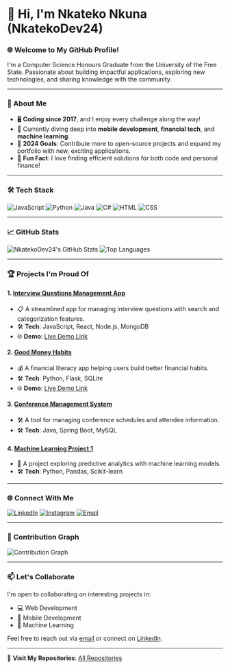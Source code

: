 # 👋 Hi, I'm Nkateko Nkuna (NkatekoDev24)

### 🌐 Welcome to My GitHub Profile!
I'm a Computer Science Honours Graduate from the University of the Free State. Passionate about building impactful applications, exploring new technologies, and sharing knowledge with the community.

---

### 💼 About Me
- 🖥️ **Coding since 2017**, and I enjoy every challenge along the way!
- 🌱 Currently diving deep into **mobile development**, **financial tech**, and **machine learning**.
- 🎯 **2024 Goals**: Contribute more to open-source projects and expand my portfolio with new, exciting applications.
- 🌟 **Fun Fact**: I love finding efficient solutions for both code and personal finance!

---

### 🛠️ Tech Stack
![JavaScript](https://img.shields.io/badge/-JavaScript-F7DF1E?logo=javascript&logoColor=black&style=for-the-badge)
![Python](https://img.shields.io/badge/-Python-3776AB?logo=python&logoColor=white&style=for-the-badge)
![Java](https://img.shields.io/badge/-Java-007396?logo=java&logoColor=white&style=for-the-badge)
![C#](https://img.shields.io/badge/-C%23-239120?logo=csharp&logoColor=white&style=for-the-badge)
![HTML](https://img.shields.io/badge/-HTML5-E34F26?logo=html5&logoColor=white&style=for-the-badge)
![CSS](https://img.shields.io/badge/-CSS3-1572B6?logo=css3&logoColor=white&style=for-the-badge)

---

### 📈 GitHub Stats
![NkatekoDev24's GitHub Stats](https://github-readme-stats.vercel.app/api?username=nkatekodev24&show_icons=true&theme=radical)
![Top Languages](https://github-readme-stats.vercel.app/api/top-langs/?username=nkatekodev24&layout=compact&theme=radical)

---

### 🏆 Projects I'm Proud Of

#### 1. **[Interview Questions Management App](https://github.com/NkatekoDev24/Interview-Questions-Management)**
- 📋 A streamlined app for managing interview questions with search and categorization features.
- 🛠️ **Tech**: JavaScript, React, Node.js, MongoDB
- 🌐 **Demo**: [Live Demo Link](https://your-demo-link.com)

#### 2. **[Good Money Habits](https://github.com/NkatekoDev24/Good-Money-Habits)**
- 💰 A financial literacy app helping users build better financial habits.
- 🛠️ **Tech**: Python, Flask, SQLite
- 🌐 **Demo**: [Live Demo Link](https://your-demo-link.com)

#### 3. **[Conference Management System](https://github.com/NkatekoDev24/Conference_Management)**
- 🛠️ A tool for managing conference schedules and attendee information.
- 🛠️ **Tech**: Java, Spring Boot, MySQL

#### 4. **[Machine Learning Project 1](https://github.com/NkatekoDev24/Machine_Learning_Project1)**
- 🤖 A project exploring predictive analytics with machine learning models.
- 🛠️ **Tech**: Python, Pandas, Scikit-learn

---

### 🌐 Connect With Me
[![LinkedIn](https://img.shields.io/badge/-LinkedIn-0077B5?logo=linkedin&logoColor=white&style=for-the-badge)](https://linkedin.com/in/yourlinkedin)
[![Instagram](https://img.shields.io/badge/-Instagram-E4405F?logo=instagram&logoColor=white&style=for-the-badge)](https://instagram.com/yourhandle)
[![Email](https://img.shields.io/badge/-Email-D14836?logo=gmail&logoColor=white&style=for-the-badge)](mailto:your-email@example.com)


---

### 📅 Contribution Graph
![Contribution Graph](https://activity-graph.herokuapp.com/graph?username=nkatekodev24&theme=dracula)

---

### 📫 Let's Collaborate
I'm open to collaborating on interesting projects in:
- 💻 Web Development
- 📱 Mobile Development
- 🤖 Machine Learning

Feel free to reach out via [email](mailto:nkunans98@gmail.com) or connect on [LinkedIn](https://linkedin.com/in/nkateko-nkuna).

---

🔗 **Visit My Repositories**: [All Repositories](https://github.com/NkatekoDev24?tab=repositories)


